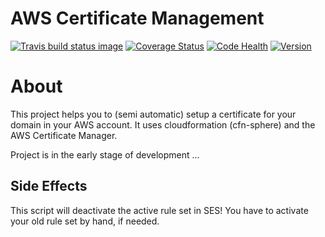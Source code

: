 AWS Certificate Management
==========================

[![Travis build status image](https://travis-ci.org/ImmobilienScout24/aws-certificate-management.png?branch=master "Travis build status")](https://travis-ci.org/ImmobilienScout24/aws-certificate-management)
[![Coverage Status](https://coveralls.io/repos/github/ImmobilienScout24/aws-certificate-management/badge.svg?branch=master)](https://coveralls.io/github/ImmobilienScout24/aws-certificate-management?branch=master)
[![Code Health](https://landscape.io/github/ImmobilienScout24/aws-certificate-management/master/landscape.svg?style=flat "Coverage status")](https://landscape.io/github/ImmobilienScout24/aws-certificate-management/master)
[![Version](https://img.shields.io/pypi/v/aws-certificate-management.svg "Version")](https://pypi.python.org/pypi/aws-certificate-management)

About
=====

This project helps you to (semi automatic) setup a certificate for your domain in your AWS account.
It uses cloudformation (cfn-sphere) and the AWS Certificate Manager.

Project is in the early stage of development ...

Side Effects
------------

This script will deactivate the active rule set in SES! You have to activate your old rule set by hand, if needed.
